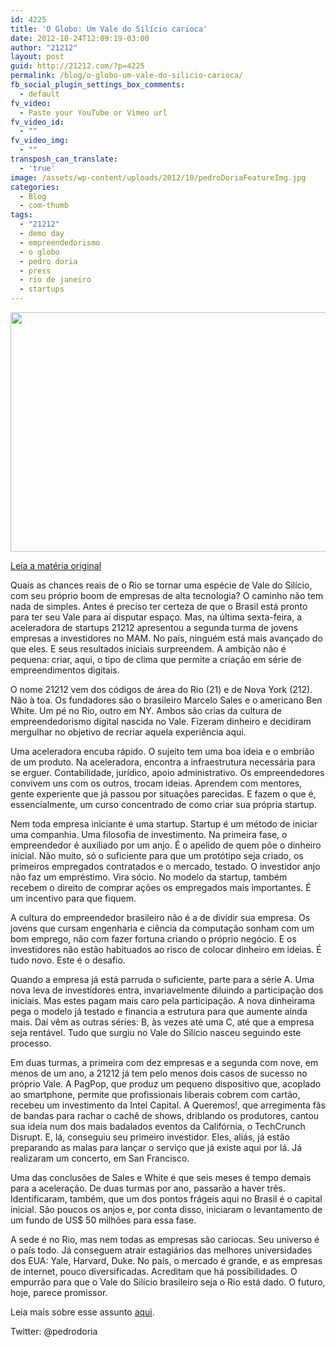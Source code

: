 ```yaml
---
id: 4225
title: 'O Globo: Um Vale do Silício carioca'
date: 2012-10-24T12:09:19-03:00
author: "21212"
layout: post
guid: http://21212.com/?p=4225
permalink: /blog/o-globo-um-vale-do-silicio-carioca/
fb_social_plugin_settings_box_comments:
  - default
fv_video:
  - Paste your YouTube or Vimeo url
fv_video_id:
  - ""
fv_video_img:
  - ""
transposh_can_translate:
  - 'true'
image: /assets/wp-content/uploads/2012/10/pedroDoriaFeatureImg.jpg
categories:
  - Blog
  - com-thumb
tags:
  - "21212"
  - demo day
  - empreendedorismo
  - o globo
  - pedro doria
  - press
  - rio de janeiro
  - startups
---
```

<img class="aligncenter size-full wp-image-4226" title="pedroDoria" src="{{ site.url }}/assets/wp-content/uploads/2012/10/pedroDoria.png" alt="" width="540" height="383" srcset="{{ site.url }}/assets/wp-content/uploads/2012/10/pedroDoria.png 540w, {{ site.url }}/assets/wp-content/uploads/2012/10/pedroDoria-300x212.png 300w" sizes="(max-width: 540px) 100vw, 540px" />

<a title="O Globo" href="http://oglobo.globo.com/economia/um-vale-do-silicio-carioca-6487045" target="_blank">Leia a matéria original</a>

Quais as chances reais de o Rio se tornar uma espécie de Vale do Silício, com seu próprio boom de empresas de alta tecnologia? O caminho não tem nada de simples. Antes é preciso ter certeza de que o Brasil está pronto para ter seu Vale para aí disputar espaço. Mas, na última sexta-feira, a aceleradora de startups 21212 apresentou a segunda turma de jovens empresas a investidores no MAM. No país, ninguém está mais avançado do que eles. E seus resultados iniciais surpreendem. A ambição não é pequena: criar, aqui, o tipo de clima que permite a criação em série de empreendimentos digitais.

O nome 21212 vem dos códigos de área do Rio (21) e de Nova York (212). Não à toa. Os fundadores são o brasileiro Marcelo Sales e o americano Ben White. Um pé no Rio, outro em NY. Ambos são crias da cultura de empreendedorismo digital nascida no Vale. Fizeram dinheiro e decidiram mergulhar no objetivo de recriar aquela experiência aqui.

Uma aceleradora encuba rápido. O sujeito tem uma boa ideia e o embrião de um produto. Na aceleradora, encontra a infraestrutura necessária para se erguer. Contabilidade, jurídico, apoio administrativo. Os empreendedores convivem uns com os outros, trocam ideias. Aprendem com mentores, gente experiente que já passou por situações parecidas. E fazem o que é, essencialmente, um curso concentrado de como criar sua própria startup.

Nem toda empresa iniciante é uma startup. Startup é um método de iniciar uma companhia. Uma filosofia de investimento. Na primeira fase, o empreendedor é auxiliado por um anjo. É o apelido de quem põe o dinheiro inicial. Não muito, só o suficiente para que um protótipo seja criado, os primeiros empregados contratados e o mercado, testado. O investidor anjo não faz um empréstimo. Vira sócio. No modelo da startup, também recebem o direito de comprar ações os empregados mais importantes. É um incentivo para que fiquem.

A cultura do empreendedor brasileiro não é a de dividir sua empresa. Os jovens que cursam engenharia e ciência da computação sonham com um bom emprego, não com fazer fortuna criando o próprio negócio. E os investidores não estão habituados ao risco de colocar dinheiro em ideias. É tudo novo. Este é o desafio.

Quando a empresa já está parruda o suficiente, parte para a série A. Uma nova leva de investidores entra, invariavelmente diluindo a participação dos iniciais. Mas estes pagam mais caro pela participação. A nova dinheirama pega o modelo já testado e financia a estrutura para que aumente ainda mais. Daí vêm as outras séries: B, às vezes até uma C, até que a empresa seja rentável. Tudo que surgiu no Vale do Silício nasceu seguindo este processo.

Em duas turmas, a primeira com dez empresas e a segunda com nove, em menos de um ano, a 21212 já tem pelo menos dois casos de sucesso no próprio Vale. A PagPop, que produz um pequeno dispositivo que, acoplado ao smartphone, permite que profissionais liberais cobrem com cartão, recebeu um investimento da Intel Capital. A Queremos!, que arregimenta fãs de bandas para rachar o cachê de shows, driblando os produtores, cantou sua ideia num dos mais badalados eventos da Califórnia, o TechCrunch Disrupt. E, lá, conseguiu seu primeiro investidor. Eles, aliás, já estão preparando as malas para lançar o serviço que já existe aqui por lá. Já realizaram um concerto, em San Francisco.

Uma das conclusões de Sales e White é que seis meses é tempo demais para a aceleração. De duas turmas por ano, passarão a haver três. Identificaram, também, que um dos pontos frágeis aqui no Brasil é o capital inicial. São poucos os anjos e, por conta disso, iniciaram o levantamento de um fundo de US$ 50 milhões para essa fase.

A sede é no Rio, mas nem todas as empresas são cariocas. Seu universo é o país todo. Já conseguem atrair estagiários das melhores universidades dos EUA: Yale, Harvard, Duke. No país, o mercado é grande, e as empresas de internet, pouco diversificadas. Acreditam que há possibilidades. O empurrão para que o Vale do Silício brasileiro seja o Rio está dado. O futuro, hoje, parece promissor.

Leia mais sobre esse assunto [aqui](http://oglobo.globo.com/economia/um-vale-do-silicio-carioca-6487045#ixzz2ADzUh3S8).

Twitter: @pedrodoria